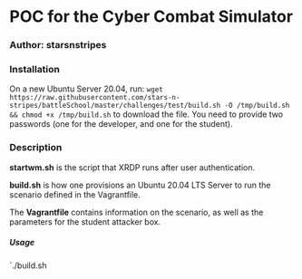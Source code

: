 # POC for the Cyber Combat Simulator 
### Author: starsnstripes

### Installation
On a new Ubuntu Server 20.04, run: 
`wget https://raw.githubusercontent.com/stars-n-stripes/battleSchool/master/challenges/test/build.sh -O /tmp/build.sh && chmod +x /tmp/build.sh`
to download the file. You need to provide two passwords (one for the developer, and one for the student).

### Description

**startwm.sh** is the script that XRDP runs after user authentication.

**build.sh** is how one provisions an Ubuntu 20.04 LTS Server to run the scenario defined in the Vagrantfile.

The **Vagrantfile** contains information on the scenario, as well as the parameters for the student attacker box.

##### Usage
`./build.sh <dev password> <student password>

